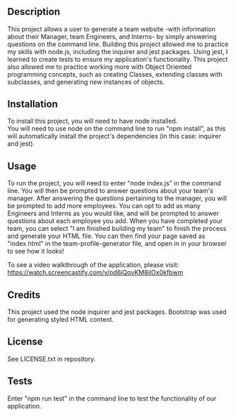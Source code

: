 # <Team-Profile-Generator>

## Description

This project allows a user to generate a team website -with information about their Manager, team Engineers, and Interns- by simply answering questions on the command line.
Building this project allowed me to practice my skills with node.js, including the inquirer and jest packages.  Using jest, I learned to create tests to ensure my application's functionality.  This project also allowed me to practice working more with Object Oriented programming concepts, such as creating Classes, extending classes with subclasses, and generating new instances of objects. 


## Installation

To install this project, you will need to have node installed.  
You will need to use node on the command line to run "npm install", as this will automatically install the project's dependencies (in this case: inquirer and jest).  

## Usage

To run the project, you will need to enter "node index.js" in the command line.  You will then be prompted to answer questions about your team's manager.  After answering the questions pertaining to the manager, you will be prompted to add more employees.  You can opt to add as many Engineers and Interns as you would like, and will be prompted to answer questions about each employee you add.  When you have completed your team, you can select "I am finished building my team" to finish the process and generate your HTML file.  You can then find your page saved as "index.html" in the team-profile-generator file, and open in in your browser to see how it looks!

To see a video walkthrough of the application, please visit: https://watch.screencastify.com/v/pd6iQqvKM8iIOx0kfbwm 

## Credits

This project used the node inquirer and jest packages.  Bootstrap was used for generating styled HTML content.

## License

See LICENSE.txt in repository.

## Tests

Enter "npm run test" in the command line to test the functionality of our application.